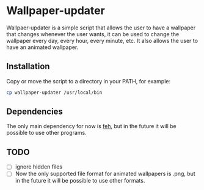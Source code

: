# Wallpaper-updater

Wallpaer-updater is a simple script that allows the user to have a wallpaper
that changes whenever the user wants, it can be used to change the wallpaper
every day, every hour, every minute, etc. It also allows the user to have an animated wallpaper.

## Installation

Copy or move the script to a directory in your PATH, for example:

```bash
cp wallpaper-updater /usr/local/bin
```

## Dependencies

The only main dependency for now is [feh](https://feh.finalrewind.org/), but in the future it will be possible to use other programs.


## TODO

- [ ] ignore hidden files
- [ ] Now the only supported file format for animated wallpapers is .png, but in the future it will be possible to use other formats.
